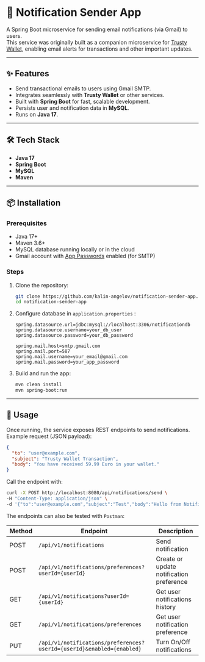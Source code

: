 # 📩 Notification Sender App

A Spring Boot microservice for sending email notifications (via Gmail) to users.  
This service was originally built as a companion microservice for [Trusty Wallet](https://github.com/kalin-angelov/trusty-wallet), enabling email alerts for transactions and other important updates.

---

## ✨ Features
- Send transactional emails to users using Gmail SMTP.
- Integrates seamlessly with **Trusty Wallet** or other services.
- Built with **Spring Boot** for fast, scalable development.
- Persists user and notification data in **MySQL**.
- Runs on **Java 17**.

---

## 🛠 Tech Stack
- **Java 17**
- **Spring Boot**
- **MySQL**
- **Maven**

---

## 📦 Installation

### Prerequisites
- Java 17+
- Maven 3.6+
- MySQL database running locally or in the cloud
- Gmail account with [App Passwords](https://support.google.com/accounts/answer/185833) enabled (for SMTP)

### Steps
1. Clone the repository:

   ```bash
   git clone https://github.com/kalin-angelov/notification-sender-app.git
   cd notification-sender-app
   ```

3. Configure database in `application.properties` :
   
    ```properties
    spring.datasource.url=jdbc:mysql://localhost:3306/notificationdb
    spring.datasource.username=your_db_user
    spring.datasource.password=your_db_password
    
    spring.mail.host=smtp.gmail.com
    spring.mail.port=587
    spring.mail.username=your_email@gmail.com
    spring.mail.password=your_app_password
    ```

5. Build and run the app:
   
     ```bash
     mvn clean install
     mvn spring-boot:run
     ```

---

## 🚀 Usage

Once running, the service exposes REST endpoints to send notifications.
Example request (JSON payload):

  ```json
  {
    "to": "user@example.com",
    "subject": "Trusty Wallet Transaction",
    "body": "You have received 59.99 Euro in your wallet."
  }
  ```

Call the endpoint with:

   ```bash
   curl -X POST http://localhost:8080/api/notifications/send \
  -H "Content-Type: application/json" \
  -d '{"to":"user@example.com","subject":"Test","body":"Hello from Notification Sender!"}'
   ```

The endpoints can also be tested with `Postman`:

| Method | Endpoint                                                                | Description                               |
| ------ | ----------------------------------------------------------------------- | ----------------------------------------- |
| POST   | `/api/v1/notifications`                                                 | Send notification                         |
| POST   | `/api/v1/notifications/preferences?userId={userId}`                     | Create or update notification preference  |
| GET    | `/api/v1/notifications?userId={userId}`                                 | Get user notifications history            |
| GET    | `/api/v1/notifications/preferences`                                     | Get user notification preference          |
| PUT    | `/api/v1/notifications/preferences?userId={userId}&enabled={enabled}`   | Turn On/Off notifications                 |

